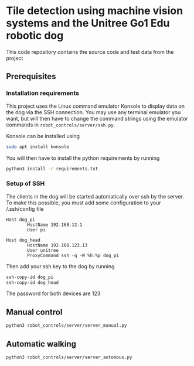 # Tile detection using machine vision systems and the Unitree Go1 Edu robotic dog

This code repository contains the source code and test data from the project

## Prerequisites
### Installation requirements
This project uses the Linux command emulator Konsole to display data on the dog via the SSH connection. You may use any terminal emulator you want, but will then have to change the command strings using the emulator commands in ```robot_controls/server/ssh.py```.

Konsole can be installed using 
```bash
sudo apt install konsole
```

You will then have to install the python requirements by running
```bash
python3 install -r requirements.txt
```

### Setup of SSH
The clients in the dog will be started automatically over ssh by the server. To make this possible, you must add some configuration to your /.ssh/config file

```
Host dog_pi
        HostName 192.168.12.1
        User pi

Host dog_head
        HostName 192.168.123.13
        User unitree
        ProxyCommand ssh -q -W %h:%p dog_pi
```

Then add your ssh key to the dog by running 
```bash
ssh-copy-id dog_pi
ssh-copy-id dog_head
```

The password for both devices are 123


## Manual control
```bash
python3 robot_controls/server/server_manual.py
```

## Automatic walking
```bash
python3 robot_controls/server/server_automous.py
```